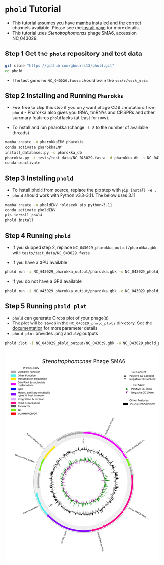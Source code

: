 # `phold` Tutorial

* This tutorial assumes you have [mamba](https://github.com/conda-forge/miniforge) installed and the correct channels available. Please see the [install page](https://phold.readthedocs.io/en/latest/install/) for more details.
* This tutorial uses _Stenotrophomonas_ phage SMA6, accession NC_043029.

## Step 1 Get the `phold` repository and test data

```bash
git clone "https://github.com/gbouras13/phold.git"
cd phold
```

* The test genome `NC_043029.fasta` should be in the `tests/test_data`

## Step 2 Installing and Running `Pharokka`

* Feel free to skip this step if you only want phage CDS annotations from `phold` - Pharokka also gives you tRNA, tmRNAs and CRISPRs and other summary features `phold` lacks (at least for now).


* To install and run pharokka (change `-t 8` to the number of available threads)

```bash
mamba create -n pharokkaENV pharokka
conda activate pharokkaENV
install_databases.py -o pharokka_db
pharokka.py -i tests/test_data/NC_043029.fasta -d pharokka_db -o NC_043029_pharokka_output -t 8 --fast
conda deactivate
```

## Step 3 Installing `phold`

* To install phold from source, replace the pip step with `pip install -e .`
* `phold` should work with Python v3.8-3.11. The below uses 3.11

```bash
mamba create -n pholdENV foldseek pip python=3.11
conda activate pholdENV
pip install phold 
phold install
```

## Step 4 Running `phold`

* If you skipped step 2, replace `NC_043029_pharokka_output/pharokka.gbk` with `tests/test_data/NC_043029.fasta`

* If you have a GPU available:

```bash
phold run -i NC_043029_pharokka_output/pharokka.gbk -o NC_043029_phold_output -t 8 -p NC_043029
```

* If you do not have a GPU available:

```bash
phold run -i NC_043029_pharokka_output/pharokka.gbk -o NC_043029_phold_output -t 8 -p NC_043029 --cpu
```

## Step 5 Running `phold plot`

* `phold` can generate Circos plot of your phage(s)
* The plot will be saves in the `NC_043029_phold_plots` directory. See the [documentation](https://phold.readthedocs.io/en/latest/run/#phold-plot) for more parameter details
* `phold plot` provides .png and .svg outputs

```bash
phold plot -i NC_043029_phold_output/NC_043029.gbk -o NC_043029_phold_plot -t '${Stenotrophomonas}$ Phage SMA6'
```

![Image](NC_043029.png)



